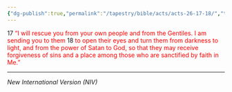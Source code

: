 ```yaml
---
{"dg-publish":true,"permalink":"/tapestry/bible/acts/acts-26-17-18/","title":"Acts 26:17–18","hide":true,"tags":["bible-verse","bible-verse"],"dgHomeLink":true,"dgShowLocalGraph":true,"dgEnableSearch":true}
---
```


17 <font color="red">“I will rescue you from your own people and from the Gentiles. I am sending you to them</font> 18 <font color="red">to open their eyes and turn them from darkness to light, and from the power of Satan to God, so that they may receive forgiveness of sins and a place among those who are sanctified by faith in Me.”</font>

---

*New International Version (NIV)*

